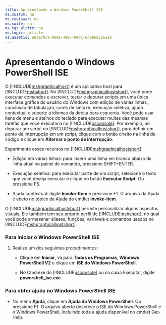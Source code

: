 ```yaml
---
title: Apresentando o Windows PowerShell ISE
ms.custom: na
ms.reviewer: na
ms.suite: na
ms.tgt_pltfrm: na
ms.topic: article
ms.assetid: a0de70ca-909a-4807-94d1-6da86e5b52a0
---
```

# Apresentando o Windows PowerShell ISE
O [!INCLUDE[mshgraphicalhost](../Token/mshgraphicalhost_md.md)] é um aplicativo host para [!INCLUDE[mshshort](../Token/mshshort_md.md)]. No [!INCLUDE[mshgraphicalhostshort](../Token/mshgraphicalhostshort_md.md)], você pode executar comandos e escrever, testar e depurar scripts em uma única interface gráfica do usuário do Windows com edição de várias linhas, conclusão de tabulação, cores de sintaxe, execução seletiva, ajuda contextual e suporte a idiomas da direita para esquerda.
Você pode usar itens de menu e atalhos do teclado para executar muitas das mesmas tarefas que você executaria no [!INCLUDE[psconsole](../Token/psconsole_md.md)].  Por exemplo, ao depurar um script no [!INCLUDE[mshgraphicalhostshort](../Token/mshgraphicalhostshort_md.md)], para definir um ponto de interrupção em um script, clique com o botão direito na linha de código e clique em **Alternar o ponto de interrupção**.

Experimente esses recursos no [!INCLUDE[mshgraphicalhostshort](../Token/mshgraphicalhostshort_md.md)].

-   Edição em várias linhas: para inserir uma linha em branco abaixo da linha atual no painel de comando, pressione SHIFT+ENTER.

-   Execução seletiva: para executar parte de um script, selecione o texto que você deseja executar e clique no botão **Executar Script**. Ou pressione F5.

-   Ajuda contextual: digite **Invoke-Item** e pressione F1. O arquivo da Ajuda é abeto no tópico da Ajuda do cmdlet **Invoke-Item**.

O [!INCLUDE[mshgraphicalhostshort](../Token/mshgraphicalhostshort_md.md)] permite personalizar alguns aspectos visuais. Ele também tem seu próprio perfil de [!INCLUDE[mshshort](../Token/mshshort_md.md)], no qual você pode armazenar aliases, funções, variáveis e comandos usados no [!INCLUDE[mshgraphicalhostshort](../Token/mshgraphicalhostshort_md.md)].

### Para iniciar o Windows PowerShell ISE

1.  Realize um dos seguintes procedimentos:

    -   Clique em **Iniciar**, vá para **Todos os Programas**, **Windows PowerShell V2** e clique em **ISE do Windows PowerShell**.

    -   No Cmd.exe do [!INCLUDE[psconsole](../Token/psconsole_md.md)] ou na caixa Executar, digite **powershell_ise.exe**.

### Para obter ajuda no Windows PowerShell ISE

-   No menu **Ajuda**, clique em **Ajuda do Windows PowerShell**. Ou pressione F1. O arquivo aberto descreve o ISE do Windows PowerShell e o Windows PowerShell, incluindo toda a ajuda disponível no cmdlet Get-Help.



<!--HONumber=Apr16_HO1-->


